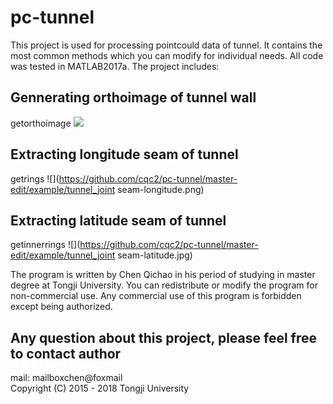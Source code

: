 # pc-tunnel
This project is used for processing pointcould data of tunnel. It contains the most common methods which you can modify for individual needs. All code was tested in MATLAB2017a. The project includes:<br>

## Gennerating orthoimage of tunnel wall
getorthoimage
![](https://github.com/cqc2/pc-tunnel/master-edit/example/orthoimage.png) 


## Extracting longitude seam of tunnel 
getrings
![](https://github.com/cqc2/pc-tunnel/master-edit/example/tunnel_joint seam-longitude.png) 


## Extracting latitude seam of tunnel  
getinnerrings
![](https://github.com/cqc2/pc-tunnel/master-edit/example/tunnel_joint seam-latitude.jpg) 


The program is written by Chen Qichao in his period of studying in master degree at Tongji University. You can redistribute or modify the program for non-commercial use. Any commercial use of this program is forbidden except being authorized.<br>


## Any question about this project, please feel free to contact author
mail: mailboxchen@foxmail<br>
Copyright (C) 2015 - 2018  Tongji University
